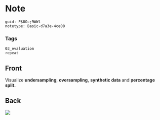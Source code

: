 # Note
```
guid: P$0Oc;9WWl
notetype: Basic-d7a3e-4ce08
```

### Tags
```
03_evaluation
repeat
```

## Front
Visualize <b>undersampling</b>, <b>oversampling,</b> <b>synthetic
data</b> and <b>percentage split.</b>

## Back
<img src="paste-00b90ad72a6b9a3d5b5f64f8e2c04e1e04a91866.jpg">
